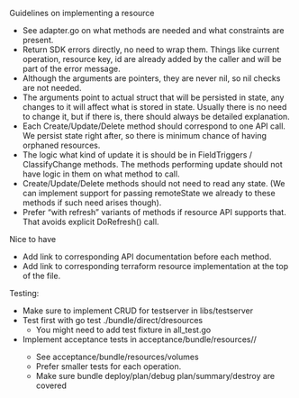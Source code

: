 Guidelines on implementing a resource

 - See adapter.go on what methods are needed and what constraints are present.
 - Return SDK errors directly, no need to wrap them. Things like current operation, resource key, id are already added by the caller and will be part of the error message.
 - Although the arguments are pointers, they are never nil, so nil checks are not needed.
 - The arguments point to actual struct that will be persisted in state, any changes to it will affect what is stored in state. Usually there is no need to change it, but if there is, there should always be detailed explanation.
 - Each Create/Update/Delete method should correspond to one API call. We persist state right after, so there is minimum chance of having orphaned resources.
 - The logic what kind of update it is should be in FieldTriggers / ClassifyChange methods. The methods performing update should not have logic in them on what method to call.
 - Create/Update/Delete methods should not need to read any state. (We can implement support for passing remoteState we already to these methods if such need arises though).
 - Prefer “with refresh” variants of methods if resource API supports that. That avoids explicit DoRefresh() call.

Nice to have
 - Add link to corresponding API documentation before each method.
 - Add link to corresponding terraform resource implementation at the top of the file.

Testing:
 - Make sure to implement CRUD for testserver in libs/testserver
 - Test first with go test ./bundle/direct/dresources
   - You might need to add test fixture in all\_test.go
 - Implement acceptance tests in acceptance/bundle/resources/<resource>/<subtest>
   - See acceptance/bundle/resources/volumes
   - Prefer smaller tests for each operation.
   - Make sure bundle deploy/plan/debug plan/summary/destroy are covered
